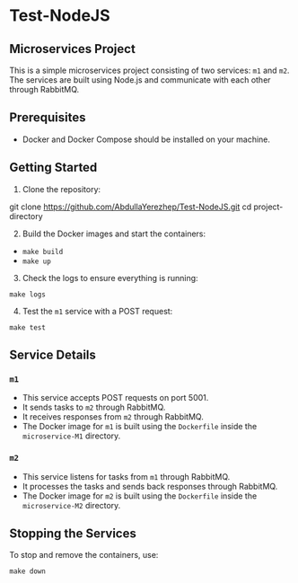 # Test-NodeJS
## Microservices Project

This is a simple microservices project consisting of two services: `m1` and `m2`. The services are built using Node.js and communicate with each other through RabbitMQ.

## Prerequisites

- Docker and Docker Compose should be installed on your machine.

## Getting Started

1. Clone the repository:

git clone https://github.com/AbdullaYerezhep/Test-NodeJS.git
cd project-directory


2. Build the Docker images and start the containers:

 - `make build`
 - `make up`

3. Check the logs to ensure everything is running:

`make logs`


4. Test the `m1` service with a POST request:

`make test`


## Service Details

### `m1`

- This service accepts POST requests on port 5001.
- It sends tasks to `m2` through RabbitMQ.
- It receives responses from `m2` through RabbitMQ.
- The Docker image for `m1` is built using the `Dockerfile` inside the `microservice-M1` directory.

### `m2`

- This service listens for tasks from `m1` through RabbitMQ.
- It processes the tasks and sends back responses through RabbitMQ.
- The Docker image for `m2` is built using the `Dockerfile` inside the `microservice-M2` directory.

## Stopping the Services

To stop and remove the containers, use:

`make down`

